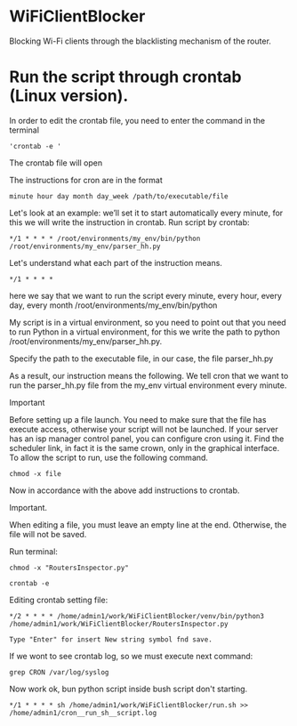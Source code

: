 # WiFiClientBlocker
Blocking Wi-Fi clients through the blacklisting mechanism of the router.


# Run the script through crontab (Linux version).

In order to edit the crontab file, you need to enter the command in the terminal

    'crontab -e '

The crontab file will open

The instructions for cron are in the format

    minute hour day month day_week /path/to/executable/file

Let's look at an example: we’ll set it to start automatically every minute, for this we will write the instruction 
in crontab. Run script by crontab:

    */1 * * * * /root/environments/my_env/bin/python /root/environments/my_env/parser_hh.py

Let's understand what each part of the instruction means.

    */1 * * * *
    
here we say that we want to run the script every minute, every hour, every day, every month
/root/environments/my_env/bin/python

My script is in a virtual environment, so you need to point out that you need to run Python in a virtual environment,
for this we write the path to python /root/environments/my_env/parser_hh.py.

Specify the path to the executable file, in our case, the file parser_hh.py

As a result, our instruction means the following. We tell cron that we want to run the parser_hh.py file from 
the my_env virtual environment every minute.


Important

Before setting up a file launch. You need to make sure that the file has execute access, otherwise your script 
will not be launched. If your server has an isp manager control panel, you can configure cron using it. 
Find the scheduler link, in fact it is the same crown, only in the graphical interface. 
To allow the script to run, use the following command.

    chmod -x file

Now in accordance with the above add instructions to crontab.

Important.

When editing a file, you must leave an empty line at the end. Otherwise, the file will not be saved.

Run terminal:

    chmod -x "RoutersInspector.py"

    crontab -e


Editing crontab setting file: 
       
    */2 * * * * /home/admin1/work/WiFiClientBlocker/venv/bin/python3 /home/admin1/work/WiFiClientBlocker/RoutersInspector.py

    Type "Enter" for insert New string symbol fnd save.
    
If we wont to see crontab log, so we must execute next command:
    
    grep CRON /var/log/syslog
    
Now work ok, bun python script inside bush script don't starting.

    */1 * * * * sh /home/admin1/work/WiFiClientBlocker/run.sh >> /home/admin1/cron__run_sh__script.log    
    
